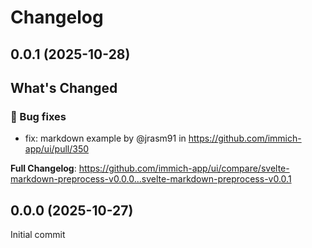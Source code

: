 # Changelog

## 0.0.1 (2025-10-28)

<!-- Release notes generated using configuration in .github/release.yml at main -->

## What's Changed
### 🐛 Bug fixes
* fix: markdown example by @jrasm91 in https://github.com/immich-app/ui/pull/350


**Full Changelog**: https://github.com/immich-app/ui/compare/svelte-markdown-preprocess-v0.0.0...svelte-markdown-preprocess-v0.0.1

## 0.0.0 (2025-10-27)

Initial commit
